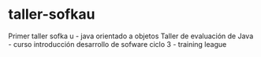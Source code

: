 # taller-sofkau
Primer taller sofka u - java orientado a objetos
Taller de evaluación de Java - curso introducción desarrollo de sofware
ciclo 3 - training league

